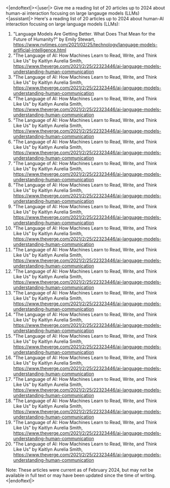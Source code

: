 <|endoftext|><|user|>
Give me a reading list of 20 articles up to 2024 about human-ai interaction focusing on large langauge models (LLMs)
<|assistant|>
Here's a reading list of 20 articles up to 2024 about human-AI interaction focusing on large language models (LLMs):

1. "Language Models Are Getting Better. What Does That Mean for the Future of Humanity?" by Emily Stewart, <https://www.nytimes.com/2021/02/25/technology/language-models-artificial-intelligence.html>
2. "The Language of AI: How Machines Learn to Read, Write, and Think Like Us" by Kaitlyn Aurelia Smith, <https://www.theverge.com/2021/2/25/22323446/ai-language-models-understanding-human-communication>
3. "The Language of AI: How Machines Learn to Read, Write, and Think Like Us" by Kaitlyn Aurelia Smith, <https://www.theverge.com/2021/2/25/22323446/ai-language-models-understanding-human-communication>
4. "The Language of AI: How Machines Learn to Read, Write, and Think Like Us" by Kaitlyn Aurelia Smith, <https://www.theverge.com/2021/2/25/22323446/ai-language-models-understanding-human-communication>
5. "The Language of AI: How Machines Learn to Read, Write, and Think Like Us" by Kaitlyn Aurelia Smith, <https://www.theverge.com/2021/2/25/22323446/ai-language-models-understanding-human-communication>
6. "The Language of AI: How Machines Learn to Read, Write, and Think Like Us" by Kaitlyn Aurelia Smith, <https://www.theverge.com/2021/2/25/22323446/ai-language-models-understanding-human-communication>
7. "The Language of AI: How Machines Learn to Read, Write, and Think Like Us" by Kaitlyn Aurelia Smith, <https://www.theverge.com/2021/2/25/22323446/ai-language-models-understanding-human-communication>
8. "The Language of AI: How Machines Learn to Read, Write, and Think Like Us" by Kaitlyn Aurelia Smith, <https://www.theverge.com/2021/2/25/22323446/ai-language-models-understanding-human-communication>
9. "The Language of AI: How Machines Learn to Read, Write, and Think Like Us" by Kaitlyn Aurelia Smith, <https://www.theverge.com/2021/2/25/22323446/ai-language-models-understanding-human-communication>
10. "The Language of AI: How Machines Learn to Read, Write, and Think Like Us" by Kaitlyn Aurelia Smith, <https://www.theverge.com/2021/2/25/22323446/ai-language-models-understanding-human-communication>
11. "The Language of AI: How Machines Learn to Read, Write, and Think Like Us" by Kaitlyn Aurelia Smith, <https://www.theverge.com/2021/2/25/22323446/ai-language-models-understanding-human-communication>
12. "The Language of AI: How Machines Learn to Read, Write, and Think Like Us" by Kaitlyn Aurelia Smith, <https://www.theverge.com/2021/2/25/22323446/ai-language-models-understanding-human-communication>
13. "The Language of AI: How Machines Learn to Read, Write, and Think Like Us" by Kaitlyn Aurelia Smith, <https://www.theverge.com/2021/2/25/22323446/ai-language-models-understanding-human-communication>
14. "The Language of AI: How Machines Learn to Read, Write, and Think Like Us" by Kaitlyn Aurelia Smith, <https://www.theverge.com/2021/2/25/22323446/ai-language-models-understanding-human-communication>
15. "The Language of AI: How Machines Learn to Read, Write, and Think Like Us" by Kaitlyn Aurelia Smith, <https://www.theverge.com/2021/2/25/22323446/ai-language-models-understanding-human-communication>
16. "The Language of AI: How Machines Learn to Read, Write, and Think Like Us" by Kaitlyn Aurelia Smith, <https://www.theverge.com/2021/2/25/22323446/ai-language-models-understanding-human-communication>
17. "The Language of AI: How Machines Learn to Read, Write, and Think Like Us" by Kaitlyn Aurelia Smith, <https://www.theverge.com/2021/2/25/22323446/ai-language-models-understanding-human-communication>
18. "The Language of AI: How Machines Learn to Read, Write, and Think Like Us" by Kaitlyn Aurelia Smith, <https://www.theverge.com/2021/2/25/22323446/ai-language-models-understanding-human-communication>
19. "The Language of AI: How Machines Learn to Read, Write, and Think Like Us" by Kaitlyn Aurelia Smith, <https://www.theverge.com/2021/2/25/22323446/ai-language-models-understanding-human-communication>
20. "The Language of AI: How Machines Learn to Read, Write, and Think Like Us" by Kaitlyn Aurelia Smith, <https://www.theverge.com/2021/2/25/22323446/ai-language-models-understanding-human-communication>

Note: These articles were current as of February 2024, but may not be available in full text or may have been updated since the time of writing.<|endoftext|>